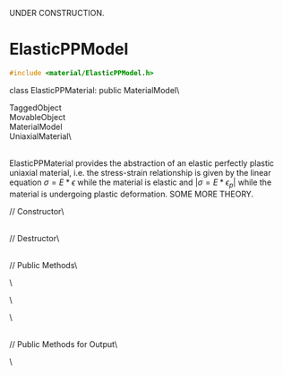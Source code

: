 UNDER CONSTRUCTION.

# ElasticPPModel 

```cpp
#include <material/ElasticPPModel.h>
```

class ElasticPPMaterial: public MaterialModel\

TaggedObject\
MovableObject\
MaterialModel\
UniaxialMaterial\

\
ElasticPPMaterial provides the abstraction of an elastic perfectly
plastic uniaxial material, i.e. the stress-strain relationship is given
by the linear equation $\sigma = E * \epsilon$ while the material is
elastic and $| \sigma = E * \epsilon_p |$ while the material is
undergoing plastic deformation. SOME MORE THEORY.

// Constructor\

\
// Destructor\

\
// Public Methods\

\

\

\

\
// Public Methods for Output\

\

